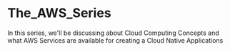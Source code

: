 # The_AWS_Series
In this series, we'll be discussing about Cloud Computing Concepts and what AWS Services are available for creating a Cloud Native Applications
